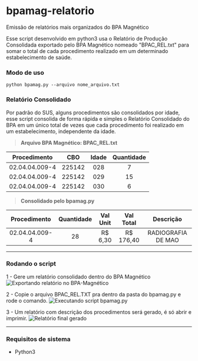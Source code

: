 # bpamag-relatorio

Emissão de relatórios mais organizados do BPA Magnético

Esse script desenvolvido em python3 usa o Relatório de Produção Consolidada exportado pelo BPA Magnético nomeado "BPAC_REL.txt" para somar o total de cada procedimento realizado em um determinado estabelecimento de saúde.

### Modo de uso

```
python bpamag.py --arquivo nome_arquivo.txt
```

### Relatório Consolidado

Por padrão do SUS, alguns procedimentos são consolidados por idade, esse script consolida de forma rápida e simples o Relatório Consolidado do BPA em um único total de vezes que cada procedimento foi realizado em um estabelecimento, independente da idade.

> **Arquivo BPA Magnético: BPAC_REL.txt**

|  Procedimento  |  CBO   | Idade | Quantidade |
| :------------: | :----: | :---: | :--------: |
| 02.04.04.009-4 | 225142 |  028  |     7      |
| 02.04.04.009-4 | 225142 |  029  |     15     |
| 02.04.04.009-4 | 225142 |  030  |     6      |

> **Consolidado pelo bpamag.py**

|  Procedimento  | Quantidade | Val Unit | Val Total  |     Descrição      |
| :------------: | :--------: | :------: | :--------: | :----------------: |
| 02.04.04.009-4 |     28     | R\$ 6,30 | R\$ 176,40 | RADIOGRAFIA DE MAO |

---

### Rodando o script

1 - Gere um relatório consolidado dentro do BPA Magnético
![Exportando relatório no BPA-Magnético](https://i.imgur.com/bJQOkg6.gif)

2 - Copie o arquivo BPAC_REL.TXT pra dentro da pasta do bpamag.py e rode o comando.
![Executando script bpamag.py](https://i.imgur.com/7qZ7kDe.gif)

3 - Um relatório com descrição dos procedimentos será gerado, é só abrir e imprimir.
![Relatório final gerado](https://i.imgur.com/99yimUH.png)

---

### Requisitos de sistema

- Python3
